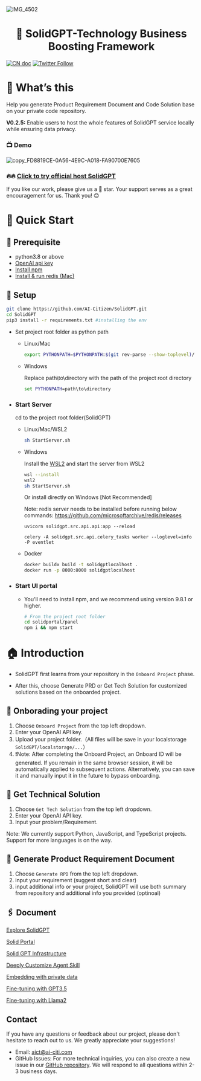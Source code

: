 ![IMG_4502](https://github.com/AI-Citizen/SolidGPT/assets/39673228/347a6be2-93d6-42e9-99e2-f8b7b1ea96de)
<h1 align="center">🧱 SolidGPT-Technology Business Boosting Framework</h1>

<a href="docs/Introduction_CN.md"><img src="https://img.shields.io/badge/文档-中文版-blue.svg" alt="CN doc"></a>
[![Twitter Follow](https://img.shields.io/twitter/follow/SolidGPT?style=social)](https://twitter.com/SolidGPT)

# 🚀 What’s this
Help you generate Product Requirement Document and Code Solution base on your private code repository.

**V0.2.5:** Enable users to host the whole features of SolidGPT service locally while ensuring data privacy.

### 📺 Demo
![copy_FD8819CE-0A56-4E9C-A018-FA90700E7605](https://github.com/AI-Citizen/SolidGPT/assets/39673228/8ef57ba1-093e-4cc5-a07d-45b5c2dea850)

### 🔥🔥 [Click to try official host SolidGPT](https://calm-flower-017281610.3.azurestaticapps.net/)

If you like our work, please give us a 🌟 star. Your support serves as a great encouragement for us. Thank you! 😊


# 🏁 Quick Start

## 🧱 **Prerequisite**

- python3.8 or above
- [OpenAI api key](https://openai.com/blog/openai-api)
- [Install npm](https://docs.npmjs.com/downloading-and-installing-node-js-and-npm)
- [Install & run redis (Mac)](https://redis.io/docs/install/install-redis/)

## 🔧 **Setup**
```sh
git clone https://github.com/AI-Citizen/SolidGPT.git
cd SolidGPT 
pip3 install -r requirements.txt #installing the env
```
- Set project root folder as python path
  - Linux/Mac
      ```sh
      export PYTHONPATH=$PYTHONPATH:$(git rev-parse --show-toplevel)/
      ```
  - Windows

      Replace path\to\directory with the path of the project root directory
      ```cmd
      set PYTHONPATH=path\to\directory
      ```
- ### Start Server
    cd to the project root folder(SolidGPT)
    - Linux/Mac/WSL2
      ```sh
      sh StartServer.sh
      ```
    - Windows

        Install the [WSL2](https://learn.microsoft.com/en-us/windows/wsl/install) and start the server from WSL2
        ```sh
        wsl --install
        wsl2
        sh StartServer.sh
        ```
        
        Or install directly on Windows [Not Recommended]
        
        Note: redis server needs to be installed before running below commands:
        https://github.com/microsoftarchive/redis/releases
        ```
        uvicorn solidgpt.src.api.api:app --reload

        celery -A solidgpt.src.api.celery_tasks worker --loglevel=info -P eventlet
        ```
    - Docker
        ```sh
        docker buildx build -t solidgptlocalhost .
        docker run -p 8000:8000 solidgptlocalhost
        ```
- ### Start UI portal
  - You'll need to install npm, and we recommend using version 9.8.1 or higher.

    ```sh
    # From the project root folder
    cd solidportal/panel  
    npm i && npm start
    ```



# 🏠 Introduction
- SolidGPT first learns from your repository in the `Onboard Project` phase. 

- After this, choose Generate PRD or Get Tech Solution for customized solutions based on the onboarded project.

## 📖 Onborading your project

1. Choose `Onboard Project` from the top left dropdown.
1. Enter your OpenAI API key.
1. Upload your project folder.（All files will be save in your localstorage `SolidGPT/localstorage/...`）
1. ❗️Note: After completing the Onboard Project, an Onboard ID will be generated. If you remain in the same browser session, it will be automatically applied to subsequent actions. Alternatively, you can save it and manually input it in the future to bypass onboarding.

## 🧮 Get Technical Solution
1. Choose `Get Tech Solution` from the top left dropdown.
1. Enter your OpenAI API key.
1. Input your problem/Requirement.

Note: We currently support Python, JavaScript, and TypeScript projects. Support for more languages is on the way.
## 📁 Generate Product Requirement Document
1. Choose `Generate RPD` from the top left dropdown.
1. input your requirement (suggest short and clear)
1. input additional info or your project, SolidGPT will use both summary from repository and additional info you provided (optinoal)


## 🖇️ Document
[Explore SolidGPT](https://github.com/AI-Citizen/SolidGPT/blob/main/docs/READMEv1.md)

[Solid Portal](https://github.com/AI-Citizen/SolidGPT/blob/main/docs/solidportal.md)

[Solid GPT Infrastructure](https://github.com/AI-Citizen/SolidGPT/blob/main/docs/infrastructure.md)

[Deeply Customize Agent Skill](https://github.com/AI-Citizen/SolidGPT/blob/main/docs/customagentskill.md)

[Embedding with private data](https://github.com/AI-Citizen/SolidGPT/blob/main/docs/embeddingprivatedata.md)

[Fine-tuning with GPT3.5](https://github.com/AI-Citizen/SolidGPT/blob/main/docs/gptfinetuning.md)

[Fine-tuning with Llama2](https://github.com/AI-Citizen/SolidGPT/blob/main/docs/llama2finetuning.md)

## Contact
If you have any questions or feedback about our project, please don't hesitate to reach out to us. We greatly appreciate your suggestions!
- Email: aict@ai-citi.com
- GitHub Issues: For more technical inquiries, you can also create a new issue in our [GitHub repository](https://github.com/AI-Citizen/SolidGPT/issues).
We will respond to all questions within 2-3 business days.

